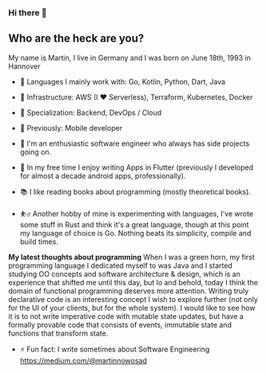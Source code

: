 ### Hi there 👋


## Who are the heck are you?
My name is Martin, I live in Germany and I was born on June 18th, 1993 in Hannover

- 👅 Languages I mainly work with: Go, Kotlin, Python, Dart, Java
- 🚒 Infrastructure: AWS (I ❤️ Serverless), Terraform, Kubernetes, Docker 
- 🌟 Specialization: Backend, DevOps / Cloud
- 👴 Previously: Mobile developer

- 🥰 I'm an enthusiastic software engineer who always has side projects going on.
- 💙 In my free time I enjoy writing Apps in Flutter (previously I developed for almost a decade android apps, professionally).
- 📚 I like reading books about programming (mostly theoretical books).
- ⛹️‍♂️ Another hobby of mine is experimenting with languages, I've wrote some stuff in Rust and think it's a great language, though at this point my 
language of choice is Go. Nothing beats its simplicity, compile and build times. 

**My latest thoughts about programming**
When I was a green horn, my first programming language I dedicated myself to was Java and I started studying OO concepts and software architecture & design,
which is an experience that shifted me until this day, but lo and behold, today I think the domain of functional programming deserves more attention. 
Writing truly declarative code  is an interesting concept I wish to explore further (not only for the UI of your clients, but for the whole system).
I would like to see how it is to not write imperative code with mutable state updates, but have a formally provable code that consists of events, immutable state
and functions that transform state.

- ⚡ Fun fact: I write sometimes about Software Engineering https://medium.com/@martinnowosad

